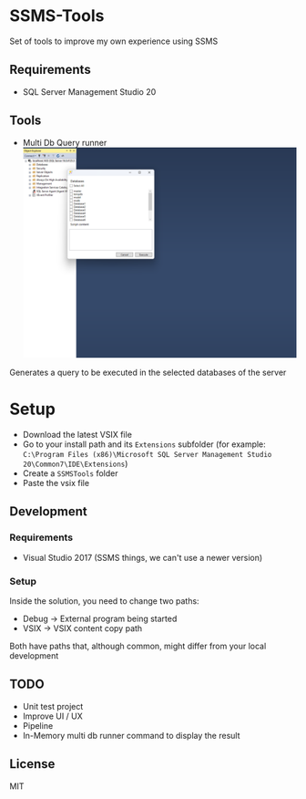 # SSMS-Tools
Set of tools to improve my own experience using SSMS

## Requirements
- SQL Server Management Studio 20

## Tools
- Multi Db Query runner
[![plot](./assets/multi_db_query_runner_demo.png)](./assets/multi_db_query_runner_demo.mp4)

Generates a query to be executed in the selected databases of the server

# Setup
- Download the latest VSIX file
- Go to your install path and its `Extensions` subfolder (for example: `C:\Program Files (x86)\Microsoft SQL Server Management Studio 20\Common7\IDE\Extensions`)
- Create a `SSMSTools` folder
- Paste the vsix file

## Development
### Requirements
- Visual Studio 2017 (SSMS things, we can't use a newer version)

### Setup
Inside the solution, you need to change two paths:
- Debug -> External program being started
- VSIX -> VSIX content copy path

Both have paths that, although common, might differ from your local development

## TODO
- Unit test project
- Improve UI / UX
- Pipeline
- In-Memory multi db runner command to display the result

## License
MIT